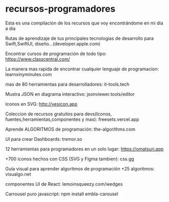 # recursos-programadores
Esta es una compilación de los recursos que voy encontrándome en mi dia a dia

Rutas de aprendizaje de tus principales tecnologias de desarrollo para Swift,SwiftUI, diseño...(developer.apple.com)


Encontrar cursos de programación de todo tipo: https://www.classcentral.com/


La manera mas rapida de encontrar cualquier lenguaje de programacion: learnxinyminutes.com

mas de 80 herramientas para desarrolladores: it-tools.tech


Mustra JSON en diagrama interactivo: jsonviewer.tools/editor

Iconos en SVG: http://yesicon.app

Coleccion de recursos gratuitos para devs(Iconos, fuentes,herramientas,componentes y mas): freesets.vercel.app


Aprende ALGORITMOS de programación: the-algorithms.com

UI para crear Dashboards: tremor.so


12 herramientas para programadores en un solo lugar: https://omatsuri.app


+700 iconos hechos con CSS (SVG y Figma tambien): css.gg

Guía visual para aprender algoritmos de programación +25 algoritmos: visualgo.net


componentes UI de React: lemoinsqueezy.com/wedges

Carrousel puro javascript: npm install embla-carousel
